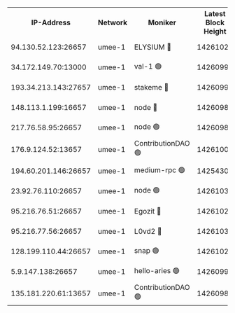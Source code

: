 


<table><tr><th>IP-Address</th><th>Network</th><th>Moniker</th><th>Latest Block Height</th><th>Earliest Block Height</th><th>Catching Up</th><th>Tx Index</th><th>Voting Power</th><th>Scan Time</th></tr><tr><td>94.130.52.123:26657</td><td>umee-1</td><td>ELYSIUM 🔴</td><td>14261021</td><td>3216011</td><td>False</td><td>off</td><td>26930389</td><td>2024-10-16T04:59:34.473334793UTC</td></tr><tr><td>34.172.149.70:13000</td><td>umee-1</td><td>val-1 🟢</td><td>14260998</td><td>12632001</td><td>False</td><td>off</td><td>0</td><td>2024-10-16T04:57:32.902778932UTC</td></tr><tr><td>193.34.213.143:27657</td><td>umee-1</td><td>stakeme 🔴</td><td>14260993</td><td>12950170</td><td>False</td><td>off</td><td>6701397</td><td>2024-10-16T04:57:08.366396832UTC</td></tr><tr><td>148.113.1.199:16657</td><td>umee-1</td><td>node 🔴</td><td>14260987</td><td>13570001</td><td>False</td><td>off</td><td>1636217</td><td>2024-10-16T04:56:33.486130597UTC</td></tr><tr><td>217.76.58.95:26657</td><td>umee-1</td><td>node 🟢</td><td>14260984</td><td>13846001</td><td>False</td><td>on</td><td>0</td><td>2024-10-16T04:56:13.434299040UTC</td></tr><tr><td>176.9.124.52:13657</td><td>umee-1</td><td>ContributionDAO 🟢</td><td>14261003</td><td>13924595</td><td>False</td><td>on</td><td>0</td><td>2024-10-16T04:57:58.614515479UTC</td></tr><tr><td>194.60.201.146:26657</td><td>umee-1</td><td>medium-rpc 🟢</td><td>14254307</td><td>13992297</td><td>False</td><td>on</td><td>0</td><td>2024-10-16T04:56:42.725491229UTC</td></tr><tr><td>23.92.76.110:26657</td><td>umee-1</td><td>node 🟢</td><td>14261039</td><td>13999001</td><td>False</td><td>on</td><td>0</td><td>2024-10-16T05:01:04.496680266UTC</td></tr><tr><td>95.216.76.51:26657</td><td>umee-1</td><td>Egozit 🔴</td><td>14261021</td><td>14161021</td><td>False</td><td>off</td><td>38540111</td><td>2024-10-16T04:59:34.138727709UTC</td></tr><tr><td>95.216.77.56:26657</td><td>umee-1</td><td>L0vd2 🔴</td><td>14261030</td><td>14161030</td><td>False</td><td>off</td><td>38318636</td><td>2024-10-16T05:00:21.010513886UTC</td></tr><tr><td>128.199.110.44:26657</td><td>umee-1</td><td>snap 🟢</td><td>14261027</td><td>14257662</td><td>False</td><td>off</td><td>0</td><td>2024-10-16T05:00:07.717269988UTC</td></tr><tr><td>5.9.147.138:26657</td><td>umee-1</td><td>hello-aries 🟢</td><td>14260997</td><td>14258461</td><td>False</td><td>off</td><td>0</td><td>2024-10-16T04:57:27.360369246UTC</td></tr><tr><td>135.181.220.61:13657</td><td>umee-1</td><td>ContributionDAO 🟢</td><td>14260986</td><td>14259675</td><td>False</td><td>off</td><td>0</td><td>2024-10-16T04:56:28.334151792UTC</td></tr></table>
